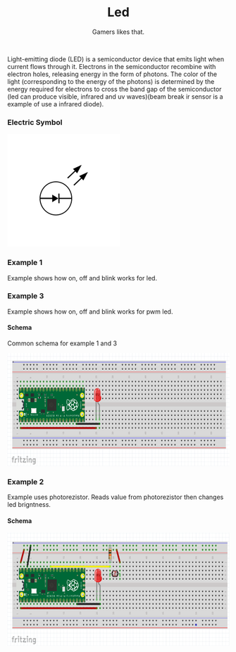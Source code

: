 <div align="center">
  <h1> Led </h1>
  <p> Gamers likes that. </p>
</div>  
<br/>

Light-emitting diode (LED) is a semiconductor device that emits light when current flows through it. Electrons in the semiconductor recombine with electron holes, releasing energy in the form of photons. The color of the light (corresponding to the energy of the photons) is determined by the energy required for electrons to cross the band gap of the semiconductor (led can produce visible, infrared and uv waves)(beam break ir sensor is a example of use a infrared diode).

### Electric Symbol

<img src="https://github.com/psp515/MicroPico/blob/main/images/led/led_symbol.png" alt="symbol" height=256/>

### Example 1

Example shows how on, off and blink works for led.

### Example 3

Example shows how on, off and blink works for pwm led.

#### Schema 

Common schema for example 1 and 3

<img src="https://github.com/psp515/MicroPico/blob/main/images/led/ex1ex3_schema.png" alt="symbol" height=256/>

### Example 2

Example uses photorezistor. Reads value from photorezistor then changes led brigntness.

#### Schema 

<img src="https://github.com/psp515/MicroPico/blob/main/images/led/ex2_schema.png" alt="symbol" height=256/>
